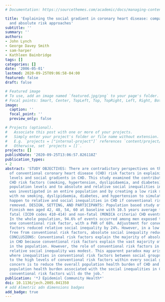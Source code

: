```yaml
---
# Documentation: https://sourcethemes.com/academic/docs/managing-content/

title: 'Explaining the social gradient in coronary heart disease: comparing relative
  and absolute risk approaches'
subtitle: ''
summary: ''
authors:
- John Lynch
- George Davey Smith
- sam-harper
- Kathleen Bainbridge
tags: []
categories: []
date: '2006-05-01'
lastmod: 2020-09-25T09:06:58-04:00
featured: false
draft: false

# Featured image
# To use, add an image named `featured.jpg/png` to your page's folder.
# Focal points: Smart, Center, TopLeft, Top, TopRight, Left, Right, BottomLeft, Bottom, BottomRight.
image:
  caption: ''
  focal_point: ''
  preview_only: false

# Projects (optional).
#   Associate this post with one or more of your projects.
#   Simply enter your project's folder or file name without extension.
#   E.g. `projects = ["internal-project"]` references `content/project/deep-learning/index.md`.
#   Otherwise, set `projects = []`.
projects: []
publishDate: '2020-09-25T13:06:57.826118Z'
publication_types:
- 2
abstract: 'STUDY OBJECTIVES: There are contradictory perspectives on the importance
  of conventional coronary heart disease (CHD) risk factors in explaining population
  levels and social gradients in CHD. This study examined the contribution of conventional
  CHD risk factors (smoking, hypertension, dyslipidaemia, and diabetes) to explaining
  population levels and to absolute and relative social inequalities in CHD. This
  was investigated in an entire population and by creating a low risk sub-population
  with no smoking, dyslipidaemia, diabetes, and hypertension to simulate what would
  happen to relative and social inequalities in CHD if conventional risk factors were
  removed. DESIGN, SETTING, AND PARTICIPANTS: Population based study of 2682 eastern
  Finnish men aged 42, 48, 54, 60 at baseline with 10.5 years average follow up of
  fatal (ICD9 codes 410-414) and non-fatal (MONICA criteria) CHD events. MAIN RESULTS:
  In the whole population, 94.6% of events occurred among men exposed to at least
  one conventional risk factor, with a PAR of 68%. Adjustment for conventional risk
  factors reduced relative social inequality by 24%. However, in a low risk population
  free from conventional risk factors, absolute social inequality reduced by 72%.
  CONCLUSIONS: Conventional risk factors explain the majority of absolute social inequality
  in CHD because conventional risk factors explain the vast majority of CHD cases
  in the population. However, the role of conventional risk factors in explaining
  relative social inequality was modest. This apparent paradox may arise in populations
  where inequalities in conventional risk factors between social groups are low, relative
  to the high levels of conventional risk factors within every social group. If the
  concern is to reduce the overall population health burden of CHD and the disproportionate
  population health burden associated with the social inequalities in CHD, then reducing
  conventional risk factors will do the job.'
publication: '*J Epidemiol Community Health*'
doi: 10.1136/jech.2005.041350
# add Almetric adn dimensions badges
add_badge: true
---
```


